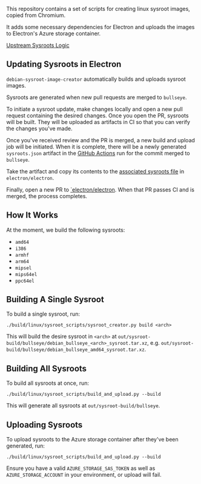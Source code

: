 This repository contains a set of scripts for creating linux sysroot images, copied from Chromium.

It adds some necessary dependencies for Electron and uploads the images to Electron's Azure storage container.

[Upstream Sysroots Logic](https://chromium.googlesource.com/chromium/src/+/master/build/linux/sysroot_scripts/)

## Updating Sysroots in Electron

`debian-sysroot-image-creator` automatically builds and uploads sysroot images.

Sysroots are generated when new pull requests are merged to `bullseye`.

To initiate a sysroot update, make changes locally and open a new pull request containing the desired changes. Once you open the PR, sysroots will be built. They will be uploaded as artifacts in CI so that you can verify the changes you've made.

Once you've received review and the PR is merged, a new build and upload job will be initiated. When it is complete, there will be a newly generated `sysroots.json` artifact in the [GitHub Actions](https://github.com/electron/debian-sysroot-image-creator/actions/workflows/build.yml) run for the commit merged to `bullseye`.

Take the artifact and copy its contents to the [associated sysroots file](https://github.com/electron/electron/blob/main/script/sysroots.json) in `electron/electron`.

Finally, open a new PR to [`electron/electron](https://github.com/electron/electron/). When that PR passes CI and is merged, the process completes.

## How It Works

At the moment, we build the following sysroots:

* `amd64`
* `i386`
* `armhf`
* `arm64`
* `mipsel`
* `mips64el`
* `ppc64el`

## Building A Single Sysroot

To build a single sysroot, run:

```console
./build/linux/sysroot_scripts/sysroot_creator.py build <arch>
```

This will build the desire sysroot in `<arch>` at `out/sysroot-build/bullseye/debian_bullseye_<arch>_sysroot.tar.xz`, e.g. `out/sysroot-build/bullseye/debian_bullseye_amd64_sysroot.tar.xz`.

## Building All Sysroots

To build all sysroots at once, run:

```console
./build/linux/sysroot_scripts/build_and_upload.py --build
```

This will generate all sysroots at `out/sysroot-build/bullseye`.

## Uploading Sysroots

To upload sysroots to the Azure storage container after they've been generated, run:

```console
./build/linux/sysroot_scripts/build_and_upload.py --build
```

Ensure you have a valid `AZURE_STORAGE_SAS_TOKEN` as well as `AZURE_STORAGE_ACCOUNT` in your environment, or upload will fail.
